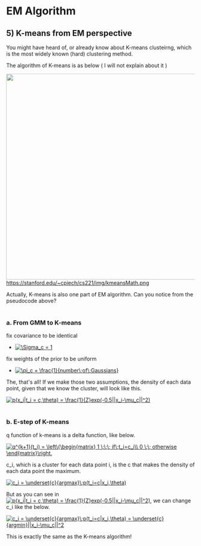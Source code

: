 # EM Algorithm 
## 5) K-means from EM perspective

You might have heard of, or already know about K-means clusteirng, which is the most widely known (hard) clustering method.
</br>

The algorithm of K-means is as below ( I will not explain about it )
</br>

<img src="https://stanford.edu/~cpiech/cs221/img/kmeansMath.png" width="550" /> </br>
https://stanford.edu/~cpiech/cs221/img/kmeansMath.png
</br>

Actually, K-means is also one part of EM algorithm. Can you notice from the pseudocode above?
</br>
</br>

### a. From GMM to K-means
fix covariance to be identical 
- <a href="https://www.codecogs.com/eqnedit.php?latex=\Sigma_c&space;=&space;1" target="_blank"><img src="https://latex.codecogs.com/gif.latex?\Sigma_c&space;=&space;1" title="\Sigma_c = 1" /></a>

fix weights of the prior to be uniform
- <a href="https://www.codecogs.com/eqnedit.php?latex=\pi_c&space;=&space;\frac{1}{number\;of\;Gaussians}" target="_blank"><img src="https://latex.codecogs.com/gif.latex?\pi_c&space;=&space;\frac{1}{number\;of\;Gaussians}" title="\pi_c = \frac{1}{number\;of\;Gaussians}" /></a>

The, that's all! If we make those two assumptions, the density of each data point, given that we know the cluster, will look like this.
</br>

<a href="https://www.codecogs.com/eqnedit.php?latex=p(x_i|t_i&space;=&space;c,\theta)&space;=&space;\frac{1}{Z}exp(-0.5||x_i-\mu_c||^2)" target="_blank"><img src="https://latex.codecogs.com/gif.latex?p(x_i|t_i&space;=&space;c,\theta)&space;=&space;\frac{1}{Z}exp(-0.5||x_i-\mu_c||^2)" title="p(x_i|t_i = c,\theta) = \frac{1}{Z}exp(-0.5||x_i-\mu_c||^2)" /></a>
</br>
</br>

### b. E-step of K-means 
q function of k-means is a delta function, like below.
</br>

<a href="https://www.codecogs.com/eqnedit.php?latex=q^{k&plus;1}(t_i)&space;=&space;\left\{\begin{matrix}&space;1&space;\;\;\;&space;if\;t_i=c_i\\&space;0&space;\;\;&space;otherwise&space;\end{matrix}\right." target="_blank"><img src="https://latex.codecogs.com/gif.latex?q^{k&plus;1}(t_i)&space;=&space;\left\{\begin{matrix}&space;1&space;\;\;\;&space;if\;t_i=c_i\\&space;0&space;\;\;&space;otherwise&space;\end{matrix}\right." title="q^{k+1}(t_i) = \left\{\begin{matrix} 1 \;\;\; if\;t_i=c_i\\ 0 \;\; otherwise \end{matrix}\right." /></a>
</br>

c_i, which is a cluster for each data point i, is the c that makes the density of each data point the maximum.
</br>

<a href="https://www.codecogs.com/eqnedit.php?latex=c_i&space;=&space;\underset{c}{argmax}\;p(t_i=c|x_i,\theta)" target="_blank"><img src="https://latex.codecogs.com/gif.latex?c_i&space;=&space;\underset{c}{argmax}\;p(t_i=c|x_i,\theta)" title="c_i = \underset{c}{argmax}\;p(t_i=c|x_i,\theta)" /></a>
</br>

But as you can see in <a href="https://www.codecogs.com/eqnedit.php?latex=p(x_i|t_i&space;=&space;c,\theta)&space;=&space;\frac{1}{Z}exp(-0.5||x_i-\mu_c||^2)" target="_blank"><img src="https://latex.codecogs.com/gif.latex?p(x_i|t_i&space;=&space;c,\theta)&space;=&space;\frac{1}{Z}exp(-0.5||x_i-\mu_c||^2)" title="p(x_i|t_i = c,\theta) = \frac{1}{Z}exp(-0.5||x_i-\mu_c||^2)" /></a>,
we can change c_i like the below.
</br>

<a href="https://www.codecogs.com/eqnedit.php?latex=c_i&space;=&space;\underset{c}{argmax}\;p(t_i=c|x_i,\theta)&space;=&space;\underset{c}{argmin}||x_i-\mu_c||^2" target="_blank"><img src="https://latex.codecogs.com/gif.latex?c_i&space;=&space;\underset{c}{argmax}\;p(t_i=c|x_i,\theta)&space;=&space;\underset{c}{argmin}||x_i-\mu_c||^2" title="c_i = \underset{c}{argmax}\;p(t_i=c|x_i,\theta) = \underset{c}{argmin}||x_i-\mu_c||^2" /></a>
</br>

This is exactly the same as the K-means algorithm!

